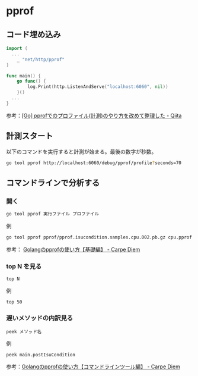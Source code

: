 # pprof

## コード埋め込み
```go
import (
  ...
	_ "net/http/pprof"
)

func main() {
	go func() {
		log.Print(http.ListenAndServe("localhost:6060", nil))
	}()
  ...
}
```
参考：[[Go] pprofでのプロファイル(計測)のやり方を改めて整理した - Qiita](https://qiita.com/momotaro98/items/bd24a5d4603e378cc357)

## 計測スタート

以下のコマンドを実行すると計測が始まる。最後の数字が秒数。
```sh
go tool pprof http://localhost:6060/debug/pprof/profile?seconds=70
```

## コマンドラインで分析する

### 開く

```sh
go tool pprof 実行ファイル プロファイル
```
例
```sh
go tool pprof pprof/pprof.isucondition.samples.cpu.002.pb.gz cpu.pprof
```
参考： [Golangのpprofの使い方【基礎編】 - Carpe Diem](https://christina04.hatenablog.com/entry/golang-pprof-basic)

### top N を見る
```
top N
```
例
```
top 50
```

### 遅いメソッドの内訳見る
```
peek メソッド名
```
例
```
peek main.postIsuCondition
```

参考：[Golangのpprofの使い方【コマンドラインツール編】 - Carpe Diem](https://christina04.hatenablog.com/entry/golang-pprof-cli)
